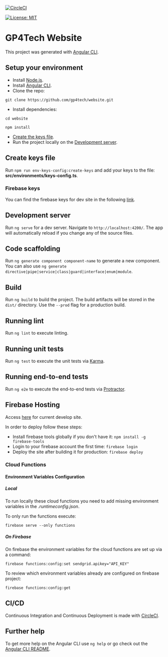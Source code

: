 [![CircleCI](https://img.shields.io/circleci/project/github/gp4tech/website/develop.svg?label=CircleCI)](https://circleci.com/gh/gp4tech/website)

[![License: MIT](https://img.shields.io/badge/License-MIT-yellow.svg)](/LICENSE)

# GP4Tech Website

This project was generated with [Angular CLI](https://github.com/angular/angular-cli).

## Setup your environment

- Install [Node.js](https://nodejs.org/en/).
- Install [Angular CLI](https://cli.angular.io/).
- Clone the repo:

```
git clone https://github.com/gp4tech/website.git
```

- Install dependencies:

```
cd website
```

```
npm install
```

- [Create the keys file](#create-keys-file).
- Run the project locally on the [Development server](#development-server).

## Create keys file

Run `npm run env-keys-config:create-keys` and add your keys to the file: **src/environments/keys-config.ts**.

### Firebase keys

You can find the firebase keys for dev site in the following [link](https://console.firebase.google.com/project/gp4techsite/settings/general/web:MDE4MTE4MTAtYmMzOS00MzE0LThmNDMtYmY5MTQ3NTgzNTM3).

## Development server

Run `ng serve` for a dev server. Navigate to `http://localhost:4200/`. The app will automatically reload if you change any of the source files.

## Code scaffolding

Run `ng generate component component-name` to generate a new component. You can also use `ng generate directive|pipe|service|class|guard|interface|enum|module`.

## Build

Run `ng build` to build the project. The build artifacts will be stored in the `dist/` directory. Use the `--prod` flag for a production build.

## Running lint

Run `ng lint` to execute linting.

## Running unit tests

Run `ng test` to execute the unit tests via [Karma](https://karma-runner.github.io).

## Running end-to-end tests

Run `ng e2e` to execute the end-to-end tests via [Protractor](http://www.protractortest.org/).

## Firebase Hosting

Access [here](https://gp4techsite.firebaseapp.com/) for current develop site.

In order to deploy follow these steps:

- Install firebase tools globally if you don't have it: `npm install -g firebase-tools`
- Login to your firebase account the first time: `firebase login`
- Deploy the site after building it for production: `firebase deploy`

### Cloud Functions

#### Environment Variables Configuration

##### Local

To run locally these cloud functions you need to add missing environment variables in the _.runtimeconfig.json_.

To only run the functions execute:

```
firebase serve --only functions
```

##### On Firebase

On firebase the environment variables for the cloud functions are set up via a command:

```
firebase functions:config:set sendgrid.apikey="API_KEY"
```

To review which environment variables already are configured on firebase project:

```
firebase functions:config:get
```

## CI/CD

Continuous Integration and Continuous Deployment is made with [CircleCI](https://circleci.com/gh/gp4tech/website).

## Further help

To get more help on the Angular CLI use `ng help` or go check out the [Angular CLI README](https://github.com/angular/angular-cli/blob/master/README.md).
